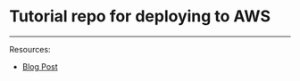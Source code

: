 # Tutorial repo for deploying to AWS 
---

Resources:
- [Blog Post](https://ankushgarg.super.site/how-to-deploy-your-chatgpt-like-app-with-chainlit-and-aws-ecs)